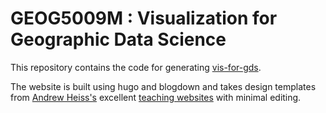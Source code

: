 # GEOG5009M : Visualization for Geographic Data Science


This repository contains the code for generating [vis-for-gds](https://www.roger-beecham.com/vis-for-gds/).

The website is built using hugo and blogdown and takes design templates from [Andrew Heiss's](https://www.andrewheiss.com) excellent [teaching websites](https://datavizf18.classes.andrewheiss.com/) with minimal editing.
